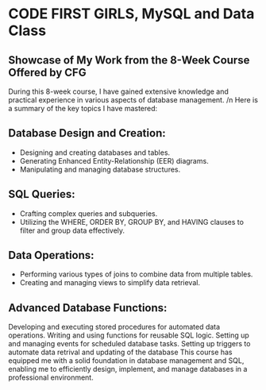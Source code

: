 # CODE FIRST GIRLS, MySQL and Data Class
## Showcase of My Work from the 8-Week Course Offered by CFG

During this 8-week course, I have gained extensive knowledge and practical experience in various aspects of database management. /n
Here is a summary of the key topics I have mastered:

## Database Design and Creation:
* Designing and creating databases and tables.
* Generating Enhanced Entity-Relationship (EER) diagrams.
* Manipulating and managing database structures.

## SQL Queries:

* Crafting complex queries and subqueries.
* Utilizing the WHERE, ORDER BY, GROUP BY, and HAVING clauses to filter and group data effectively.
  
## Data Operations:
* Performing various types of joins to combine data from multiple tables.
* Creating and managing views to simplify data retrieval.
  
## Advanced Database Functions:
Developing and executing stored procedures for automated data operations.
Writing and using functions for reusable SQL logic.
Setting up and managing events for scheduled database tasks.
Setting up triggers to automate data retrival and updating of the database
This course has equipped me with a solid foundation in database management and SQL, enabling me to efficiently design, implement, and manage databases in a professional environment.
